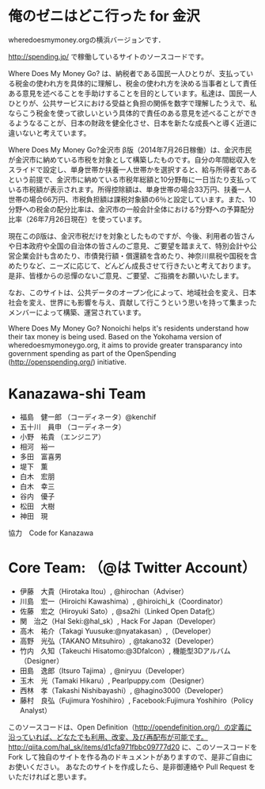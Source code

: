 # 俺のゼニはどこ行った for 金沢

wheredoesmymoney.orgの横浜バージョンです．

http://spending.jp/ で稼働しているサイトのソースコードです。

Where Does My Money Go? は、納税者である国民一人ひとりが、支払っている税金の使われ方を具体的に理解し、税金の使われ方を決める当事者として責任ある意見を述べることを手助けすることを目的としています。私達は、国民一人ひとりが、公共サービスにおける受益と負担の関係を数字で理解したうえで、私ならこう税金を使って欲しいという具体的で責任のある意見を述べることができるようなることが、日本の財政を健全化させ、日本を新たな成長へと導く近道に違いないと考えています。

Where Does My Money Go?金沢市 β版（2014年7月26日稼働）は、金沢市民が金沢市に納めている市税を対象として構築したものです。自分の年間総収入をスライドで設定し、単身世帯か扶養一人世帯かを選択すると、給与所得者であるという前提で、金沢市に納めている市税年総額と10分野毎に一日当たり支払っている市税額が表示されます。所得控除額は、単身世帯の場合33万円、扶養一人世帯の場合66万円、市税負担額は課税対象額の6％と設定しています。また、10分野への税金の配分比率は、金沢市の一般会計全体における?分野への予算配分比率（26年7月26日現在）を使っています。

現在このβ版は、金沢市税だけを対象としたものですが、今後、利用者の皆さんや日本政府や全国の自治体の皆さんのご意見、ご要望を踏まえて、特別会計や公営企業会計も含めたり、市債発行額・償還額を含めたり、神奈川県税や国税を含めたりなど、ニーズに応じて、どんどん成長させて行きたいと考えております。是非、皆様からの忌憚のないご意見、ご要望、ご指摘をお願いいたします。

なお、このサイトは、公共データのオープン化によって、地域社会を変え、日本社会を変え、世界にも影響を与え、貢献して行こうという思いを持って集まったメンバーによって構築、運営されています。

Where Does My Money Go? Nonoichi helps it's residents understand how their tax money is being used. Based on the Yokohama version of wheredoesmymoneygo.org, it aims to provide greater transparancy into government spending as part of the OpenSpending (http://openspending.org/) initiative.

# Kanazawa-shi Team

- 福島　健一郎 （コーディネータ）@kenchif
- 五十川　員申 （コーディネータ）
- 小野　祐貴 （エンジニア）
- 相河　裕一
- 多田　富喜男
- 堤下　薫
- 白木　宏朋
- 白木　幸三
- 谷内　優子
- 松田　大樹
- 神田　現

協力　Code for Kanazawa

# Core Team: （@は Twitter Account）

- 伊藤　大貴（Hirotaka Itou）, @hirochan（Adviser）
- 川島　宏一（Hiroichi Kawashima）, @hiroichi_k（Coordinator）
- 佐藤　宏之（Hiroyuki Sato）, @sa2hi（Linked Open Data化）
- 関　治之（Hal Seki:@hal_sk）, Hack For Japan（Developer）
- 高木　祐介（Takagi Yuusuke:@nyatakasan）,（Developer）
- 高野　光弘（TAKANO Mitsuhiro）, @takano32（Developer）
- 竹内　久知（Takeuchi Hisatomo:@3Dfalcon）, 機能型3Dアルバム（Designer）
- 田島　逸郎（Itsuro Tajima）, @niryuu（Developer）
- 玉木　光（Tamaki Hikaru）, Pearlpuppy.com（Designer）
- 西林　孝（Takashi Nishibayashi）, @hagino3000（Developer）
- 藤村　良弘（Fujimura Yoshihiro）, Facebook:Fujimura Yoshihiro（Policy Analyst）


このソースコードは、Open Definition（http://opendefinition.org/）の定義に沿っていれば、どなたでも利用、改変、及び再配布が可能です。
http://qiita.com/hal_sk/items/d1cfa971fbbc09777d20
に、このソースコードを Fork して独自のサイトを作る為のドキュメントがありますので、是非ご自由にお使いください。
あなたのサイトを作成したら、是非御連絡や Pull Request をいただければと思います。
